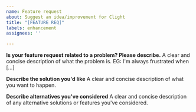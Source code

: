 ```yaml
---
name: Feature request
about: Suggest an idea/improvement for Clight
title: "[FEATURE REQ]"
labels: enhancement
assignees: ''

---
```


**Is your feature request related to a problem? Please describe.**
A clear and concise description of what the problem is. EG: I'm always frustrated when [...]

**Describe the solution you'd like**
A clear and concise description of what you want to happen.

**Describe alternatives you've considered**
A clear and concise description of any alternative solutions or features you've considered.
